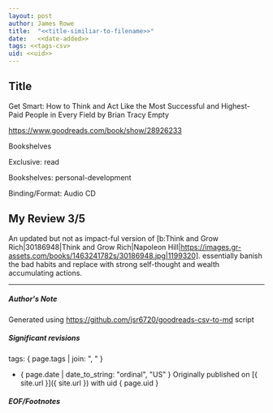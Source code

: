 ```yaml
---
layout: post
author: James Rowe
title:  "<<title-similiar-to-filename>>"
date:   <<date-added>>
tags: <<tags-csv>
uid: <<uid>>
---
```


<!-- highly dependent on how you personally use jekyll templates, and how you want this to show up -->

## Title

Get Smart: How to Think and Act Like the Most Successful and Highest-Paid People in Every Field by Brian Tracy
Empty 

https://www.goodreads.com/book/show/28926233

Bookshelves

Exclusive: read

Bookshelves: personal-development

Binding/Format: Audio CD

## My Review 3/5

An updated but not as impact-ful version of [b:Think and Grow Rich|30186948|Think and Grow Rich|Napoleon Hill|https://images.gr-assets.com/books/1463241782s/30186948.jpg|1199320]. essentially banish the bad habits and replace with strong self-thought and wealth accumulating actions.

---

##### Author's Note

Generated using https://github.com/jsr6720/goodreads-csv-to-md script

##### Significant revisions

tags: { page.tags | join: ", " } <!-- todo move this somewhere -->

- { page.date | date_to_string: "ordinal", "US" } Originally published on [{ site.url }]({ site.url }) with uid { page.uid }

##### EOF/Footnotes
